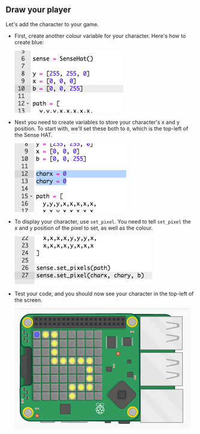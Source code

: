 ## Draw your player

Let's add the character to your game.

+ First, create another colour variable for your character. Here's how to create blue:
    
    ![screenshot](images/tightrope-blue.png)

+ Next you need to create variables to store your character's x and y position. To start with, we'll set these both to `0`, which is the top-left of the Sense HAT.
    
    ![screenshot](images/tightrope-xy.png)

+ To display your character, use `set_pixel`. You need to tell `set_pixel` the x and y position of the pixel to set, as well as the colour.
    
    ![screenshot](images/tightrope-set-pixel.png)

+ Test your code, and you should now see your character in the top-left of the screen.
    
    ![schermata](images/tightrope-final.png)